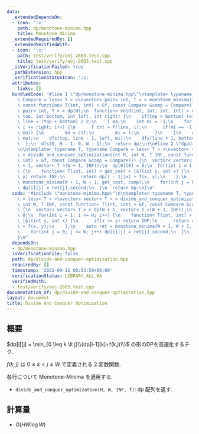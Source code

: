 ```yaml
---
data:
  _extendedDependsOn:
  - icon: ':x:'
    path: dp/monotone-minima.hpp
    title: Monotone Minima
  _extendedRequiredBy: []
  _extendedVerifiedWith:
  - icon: ':x:'
    path: test/verify/aoj-2603.test.cpp
    title: test/verify/aoj-2603.test.cpp
  _isVerificationFailed: true
  _pathExtension: hpp
  _verificationStatusIcon: ':x:'
  attributes:
    links: []
  bundledCode: "#line 1 \"dp/monotone-minima.hpp\"\ntemplate< typename T, typename\
    \ Compare = less< T > >\nvector< pair< int, T > > monotone_minima(int H, int W,\
    \ const function< T(int, int) > &f, const Compare &comp = Compare()) {\n  vector<\
    \ pair< int, T > > dp(H);\n  function< void(int, int, int, int) > dfs = [&](int\
    \ top, int bottom, int left, int right) {\n    if(top > bottom) return;\n    int\
    \ line = (top + bottom) / 2;\n    T ma;\n    int mi = -1;\n    for(int i = left;\
    \ i <= right; i++) {\n      T cst = f(line, i);\n      if(mi == -1 || comp(cst,\
    \ ma)) {\n        ma = cst;\n        mi = i;\n      }\n    }\n    dp[line] = make_pair(mi,\
    \ ma);\n    dfs(top, line - 1, left, mi);\n    dfs(line + 1, bottom, mi, right);\n\
    \  };\n  dfs(0, H - 1, 0, W - 1);\n  return dp;\n}\n#line 2 \"dp/divide-and-conquer-optimization.hpp\"\
    \n\ntemplate< typename T, typename Compare = less< T > >\nvector< vector< T >\
    \ > divide_and_conquer_optimization(int H, int W, T INF, const function< T(int,\
    \ int) > &f, const Compare &comp = Compare()) {\n  vector< vector< T > > dp(H\
    \ + 1, vector< T >(W + 1, INF));\n  dp[0][0] = 0;\n  for(int i = 1; i <= H; i++)\
    \ {\n    function< T(int, int) > get_cost = [&](int y, int x) {\n      if(x >=\
    \ y) return INF;\n      return dp[i - 1][x] + f(x, y);\n    };\n    auto ret =\
    \ monotone_minima(W + 1, W + 1, get_cost, comp);\n    for(int j = 0; j <= W; j++)\
    \ dp[i][j] = ret[j].second;\n  }\n  return dp;\n}\n"
  code: "#include \"monotone-minima.hpp\"\n\ntemplate< typename T, typename Compare\
    \ = less< T > >\nvector< vector< T > > divide_and_conquer_optimization(int H,\
    \ int W, T INF, const function< T(int, int) > &f, const Compare &comp = Compare())\
    \ {\n  vector< vector< T > > dp(H + 1, vector< T >(W + 1, INF));\n  dp[0][0] =\
    \ 0;\n  for(int i = 1; i <= H; i++) {\n    function< T(int, int) > get_cost =\
    \ [&](int y, int x) {\n      if(x >= y) return INF;\n      return dp[i - 1][x]\
    \ + f(x, y);\n    };\n    auto ret = monotone_minima(W + 1, W + 1, get_cost, comp);\n\
    \    for(int j = 0; j <= W; j++) dp[i][j] = ret[j].second;\n  }\n  return dp;\n\
    }\n"
  dependsOn:
  - dp/monotone-minima.hpp
  isVerificationFile: false
  path: dp/divide-and-conquer-optimization.hpp
  requiredBy: []
  timestamp: '2022-09-11 00:53:50+09:00'
  verificationStatus: LIBRARY_ALL_WA
  verifiedWith:
  - test/verify/aoj-2603.test.cpp
documentation_of: dp/divide-and-conquer-optimization.hpp
layout: document
title: Divide And Conquer Optimization
---
```


## 概要

$dp[i][j] = \min_{0 \leq k \lt j}\\{dp[i-1][k]+f(k,j)\\}$ の形のDPを高速化するテク.

$f(k,j)$ は $0 \leq k \lt j \leq W$ で定義される $2$ 変数関数.

各行について Monotone-Minima を適用する.


* `divide_and_conquer_optimization(H, W, INF, f)`: dp 配列を返す.

## 計算量

* $O(HW \log W)$
